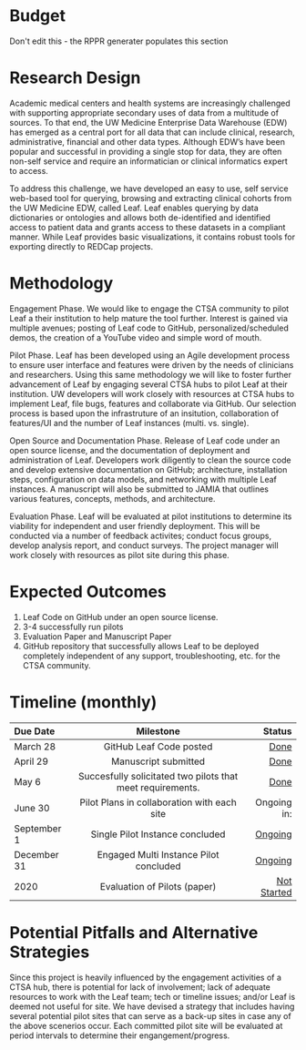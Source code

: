 # Budget
Don't edit this - the RPPR generater populates this section

# Research Design
Academic medical centers and health systems are increasingly challenged with supporting appropriate secondary uses of data from a multitude of sources. To that end, the UW Medicine Enterprise Data Warehouse (EDW) has emerged as a central port for all data that can include clinical, research, administrative, financial and other data types. Although EDW’s have been popular and successful in providing a single stop for data, they are often non-self service and require an informatician or clinical informatics expert to access. 

To address this challenge, we have developed an easy to use, self service web-based tool for querying, browsing and extracting clinical cohorts from the UW Medicine EDW, called Leaf.  Leaf enables querying by data dictionaries or ontologies and allows both de-identified and identified access to patient data and grants access to these datasets in a compliant manner. While Leaf provides basic visualizations, it contains robust tools for exporting directly to REDCap projects. 

# Methodology
Engagement Phase. We would like to engage the CTSA community to pilot Leaf a their institution to help mature the tool further. Interest is gained via multiple avenues; posting of Leaf code to GitHub, personalized/scheduled demos, the creation of a YouTube video and simple word of mouth. 

Pilot Phase. Leaf has been developed using an Agile development process to ensure user interface and features were driven by the needs of clinicians and researchers. Using this same methodology we will like to foster further advancement of Leaf by engaging several CTSA hubs to pilot Leaf at their institution. UW developers will work closely with resources at CTSA hubs to implement Leaf, file bugs, features and collaborate via GitHub. Our selection process is based upon the infrastruture of an insitution, collaboration of features/UI and the number of Leaf instances (multi. vs. single).

Open Source and Documentation Phase. Release of Leaf code under an open source license, and the documentation of deployment and administration of Leaf. Developers work diligently to clean the source code and develop extensive documentation on GitHub; architecture, installation steps, configuration on data models, and networking with multiple Leaf instances. A manuscript will also be submitted to JAMIA that outlines various features, concepts, methods, and architecture.

Evaluation Phase. Leaf will be evaluated at pilot institutions  to determine its viability for independent and user friendly  deployment. This will be conducted via a number of feedback activites; conduct focus groups, develop analysis report, and conduct surveys. The project manager will work closely with resources as pilot site during this phase.

# Expected Outcomes
1. Leaf Code on GitHub under an open source license. 
2. 3-4 successfully run pilots
3. Evaluation Paper and Manuscript Paper
4. GitHub repository that successfully allows Leaf to be deployed completely independent of any support, troubleshooting, etc. for the CTSA community. 

# Timeline (monthly)
 Due Date | Milestone    | Status     | 
|:----------|:--------------:|------------:|
March 28 | GitHub Leaf Code posted | [Done](https://github.com/data2health/leaf-edw/milestone/6)
April 29 | Manuscript submitted | [Done](https://github.com/data2health/leaf-edw/milestone/3)
May 6 | Succesfully solicitated two pilots that meet requirements. | [Done](https://github.com/data2health/leaf-edw/milestone/1)
June 30 | Pilot Plans in collaboration with each site | Ongoing in:
September 1 | Single Pilot Instance concluded | [Ongoing](https://github.com/data2health/leaf-edw/milestone/4)
December 31 | Engaged Multi Instance Pilot concluded | [Ongoing](https://github.com/data2health/leaf-edw/milestone/2)
2020 | Evaluation of Pilots (paper) | [Not Started](https://github.com/data2health/leaf-edw/milestone/7)

# Potential Pitfalls and Alternative Strategies
  
  Since this project is heavily influenced by the engagement activities of a CTSA hub, there is potential for lack of involvement; lack of adequate resources to work with the Leaf team; tech or timeline issues; and/or Leaf is deemed not useful for site. We have devised a strategy that includes having several potential pilot sites that can serve as a back-up sites in case any of the above scenerios occur. Each committed pilot site will be evaluated at period intervals to determine their engangement/progress.

